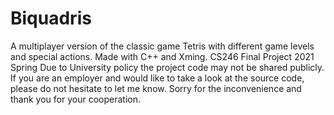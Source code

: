 # Biquadris
A multiplayer version of the classic game Tetris with different game levels and special actions. Made with C++ and Xming. 
CS246 Final Project 2021 Spring
Due to University policy the project code may not be shared publicly. If you are an employer and would like to take a look at the source code, please do not hesitate to let me know. Sorry for the inconvenience and thank you for your cooperation. 
